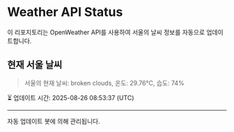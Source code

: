 
# Weather API Status

이 리포지토리는 OpenWeather API를 사용하여 서울의 날씨 정보를 자동으로 업데이트합니다.

## 현재 서울 날씨
> 서울의 현재 날씨: broken clouds, 온도: 29.76°C, 습도: 74%

⏳ 업데이트 시간: 2025-08-26 08:53:37 (UTC)

---
자동 업데이트 봇에 의해 관리됩니다.
